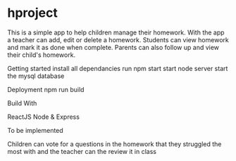 # hproject
This is a simple app to help children manage their homework. With the app a teacher can add, edit or delete a homework. Students can view homework and mark it as done when complete. Parents can also follow up and view their child's homework.


Getting started
install all dependancies
run npm start
start node server
start the mysql database

Deployment
npm run build

Build With

ReactJS
Node & Express

To be implemented

Children can vote for a questions in the homework that they struggled the most with and the teacher can the review it in class
